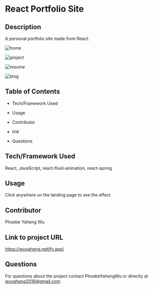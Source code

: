 # React Portfolio Site

## Description
A personal portfolio site made from React.

![home](https://user-images.githubusercontent.com/52837649/86431699-7709d880-bcc3-11ea-944f-1e8dc4ea52a8.gif)

![project](https://user-images.githubusercontent.com/52837649/86432088-a10fca80-bcc4-11ea-8ede-7a9cef92246a.gif)

![resume](https://user-images.githubusercontent.com/52837649/86432269-25fae400-bcc5-11ea-816a-2b56b7022605.gif)

![blog](https://user-images.githubusercontent.com/52837649/86432556-247deb80-bcc6-11ea-9079-c285f5426dbd.gif)


## Table of Contents

* Tech/Framework Used

* Usage

* Contributor

* link

* Questions


## Tech/Framework Used
React, JavaScript, react-fluid-animation, react-spring

## Usage
Click anywhere on the landing page to see the effect

## Contributor
Phoebe Yaheng Wu

## Link to project URL
https://wuyaheng.netlify.app/

## Questions
For questions about the project contact PhoebeYahengWu or directly at wuyaheng2016@gmail.com


